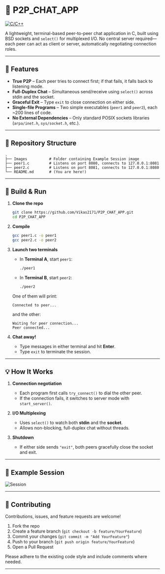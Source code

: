 # 🤝 P2P_CHAT_APP

[![C/C++](https://img.shields.io/badge/language-C-blue.svg)](https://isocpp.org/)

A lightweight, terminal-based peer-to-peer chat application in C, built using BSD sockets and `select()` for multiplexed I/O. No central server required—each peer can act as client or server, automatically negotiating connection roles.

---

## 🚀 Features

* **True P2P** – Each peer tries to connect first; if that fails, it falls back to listening mode.
* **Full-Duplex Chat** – Simultaneous send/receive using `select()` across stdin and the socket.
* **Graceful Exit** – Type `exit` to close connection on either side.
* **Single-file Programs** – Two simple executables (`peer1` and `peer2`), each \~200 lines of code.
* **No External Dependencies** – Only standard POSIX sockets libraries (`arpa/inet.h`, `sys/socket.h`, etc.).

---

## 📁 Repository Structure

```
.
├── Images          # Folder containing Example Session image
├── peer1.c         # Listens on port 8080, connects to 127.0.0.1:8081
├── peer2.c         # Listens on port 8081, connects to 127.0.0.1:8080
└── README.md       # (You are here!)
```

---

## 🔧 Build & Run

1. **Clone the repo**

   ```bash
   git clone https://github.com/Vikas2171/P2P_CHAT_APP.git
   cd P2P_CHAT_APP
   ```

2. **Compile**

   ```bash
   gcc peer1.c -o peer1
   gcc peer2.c -o peer2
   ```

3. **Launch two terminals**

   * In **Terminal A**, start `peer1`:

     ```bash
     ./peer1
     ```
   * In **Terminal B**, start `peer2`:

     ```bash
     ./peer2
     ```

   One of them will print:

   ```
   Connected to peer...
   ```

   and the other:

   ```
   Waiting for peer connection...
   Peer connected...
   ```

4. **Chat away!**

   * Type messages in either terminal and hit **Enter**.
   * Type `exit` to terminate the session.

---

## 💡 How It Works

1. **Connection negotiation**

   * Each program first calls `try_connect()` to dial the other peer.
   * If the connection fails, it switches to server mode with `start_server()`.
2. **I/O Multiplexing**

   * Uses `select()` to watch both **stdin** and the **socket**.
   * Allows non-blocking, full-duplex chat without threads.
3. **Shutdown**

   * If either side sends `"exit"`, both peers gracefully close the socket and exit.

---

## 🌟 Example Session

<!-- adding image -->
![Session](https://github.com/Vikas2171/P2P_CHAT_APP/tree/main/Images/image.png "Example Session")

---

## 🤝 Contributing

Contributions, issues, and feature requests are welcome!

1. Fork the repo
2. Create a feature branch (`git checkout -b feature/YourFeature`)
3. Commit your changes (`git commit -m "Add YourFeature"`)
4. Push to your branch (`git push origin feature/YourFeature`)
5. Open a Pull Request

Please adhere to the existing code style and include comments where needed.

---